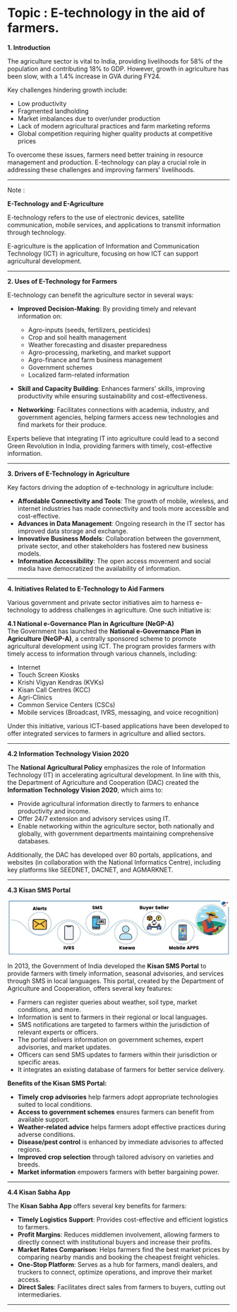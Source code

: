 # Topic : E-technology in the aid of farmers.



**1. Introduction**

The agriculture sector is vital to India, providing livelihoods for 58% of the population and contributing 18% to GDP. However, growth in agriculture has been slow, with a 1.4% increase in GVA during FY24.

Key challenges hindering growth include:

- Low productivity
- Fragmented landholding
- Market imbalances due to over/under production
- Lack of modern agricultural practices and farm marketing reforms
- Global competition requiring higher quality products at competitive prices

To overcome these issues, farmers need better training in resource management and production. E-technology can play a crucial role in addressing these challenges and improving farmers' livelihoods.


-----


Note :

**E-Technology and E-Agriculture**

E-technology refers to the use of electronic devices, satellite communication, mobile services, and applications to transmit information through technology.

E-agriculture is the application of Information and Communication Technology (ICT) in agriculture, focusing on how ICT can support agricultural development.


------


**2. Uses of E-Technology for Farmers**

E-technology can benefit the agriculture sector in several ways:

- **Improved Decision-Making**: By providing timely and relevant information on:
  - Agro-inputs (seeds, fertilizers, pesticides)
  - Crop and soil health management
  - Weather forecasting and disaster preparedness
  - Agro-processing, marketing, and market support
  - Agro-finance and farm business management
  - Government schemes
  - Localized farm-related information

- **Skill and Capacity Building**: Enhances farmers' skills, improving productivity while ensuring sustainability and cost-effectiveness.

- **Networking**: Facilitates connections with academia, industry, and government agencies, helping farmers access new technologies and find markets for their produce.

Experts believe that integrating IT into agriculture could lead to a second Green Revolution in India, providing farmers with timely, cost-effective information.



-------


**3. Drivers of E-Technology in Agriculture**

Key factors driving the adoption of e-technology in agriculture include:

- **Affordable Connectivity and Tools**: The growth of mobile, wireless, and internet industries has made connectivity and tools more accessible and cost-effective.
- **Advances in Data Management**: Ongoing research in the IT sector has improved data storage and exchange.
- **Innovative Business Models**: Collaboration between the government, private sector, and other stakeholders has fostered new business models.
- **Information Accessibility**: The open access movement and social media have democratized the availability of information.


------


**4. Initiatives Related to E-Technology to Aid Farmers**

Various government and private sector initiatives aim to harness e-technology to address challenges in agriculture. One such initiative is:

**4.1 National e-Governance Plan in Agriculture (NeGP-A)**  
The Government has launched the **National e-Governance Plan in Agriculture (NeGP-A)**, a centrally sponsored scheme to promote agricultural development using ICT. The program provides farmers with timely access to information through various channels, including:

- Internet
- Touch Screen Kiosks
- Krishi Vigyan Kendras (KVKs)
- Kisan Call Centres (KCC)
- Agri-Clinics
- Common Service Centers (CSCs)
- Mobile services (Broadcast, IVRS, messaging, and voice recognition)

Under this initiative, various ICT-based applications have been developed to offer integrated services to farmers in agriculture and allied sectors.


-----

**4.2 Information Technology Vision 2020**

The **National Agricultural Policy** emphasizes the role of Information Technology (IT) in accelerating agricultural development. In line with this, the Department of Agriculture and Cooperation (DAC) created the **Information Technology Vision 2020**, which aims to:

- Provide agricultural information directly to farmers to enhance productivity and income.
- Offer 24/7 extension and advisory services using IT.
- Enable networking within the agriculture sector, both nationally and globally, with government departments maintaining comprehensive databases.

Additionally, the DAC has developed over 80 portals, applications, and websites (in collaboration with the National Informatics Centre), including key platforms like SEEDNET, DACNET, and AGMARKNET.



-----

**4.3 Kisan SMS Portal**

![alt text](image-28.png)


In 2013, the Government of India developed the **Kisan SMS Portal** to provide farmers with timely information, seasonal advisories, and services through SMS in local languages. This portal, created by the Department of Agriculture and Cooperation, offers several key features:

- Farmers can register queries about weather, soil type, market conditions, and more.
- Information is sent to farmers in their regional or local languages.
- SMS notifications are targeted to farmers within the jurisdiction of relevant experts or officers.
- The portal delivers information on government schemes, expert advisories, and market updates.
- Officers can send SMS updates to farmers within their jurisdiction or specific areas.
- It integrates an existing database of farmers for better service delivery.

**Benefits of the Kisan SMS Portal:**

- **Timely crop advisories** help farmers adopt appropriate technologies suited to local conditions.
- **Access to government schemes** ensures farmers can benefit from available support.
- **Weather-related advice** helps farmers adopt effective practices during adverse conditions.
- **Disease/pest control** is enhanced by immediate advisories to affected regions.
- **Improved crop selection** through tailored advisory on varieties and breeds.
- **Market information** empowers farmers with better bargaining power.



-------


**4.4 Kisan Sabha App**

The **Kisan Sabha App** offers several key benefits for farmers:

- **Timely Logistics Support**: Provides cost-effective and efficient logistics to farmers.
- **Profit Margins**: Reduces middlemen involvement, allowing farmers to directly connect with institutional buyers and increase their profits.
- **Market Rates Comparison**: Helps farmers find the best market prices by comparing nearby mandis and booking the cheapest freight vehicles.
- **One-Stop Platform**: Serves as a hub for farmers, mandi dealers, and truckers to connect, optimize operations, and improve their market access.
- **Direct Sales**: Facilitates direct sales from farmers to buyers, cutting out intermediaries.



----